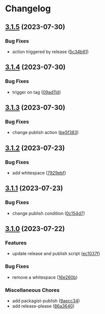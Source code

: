 # Changelog

## [3.1.5](https://github.com/zuzanawangle/buttercms-php/compare/v3.1.4...v3.1.5) (2023-07-30)


### Bug Fixes

* action triggered by release ([5c34b61](https://github.com/zuzanawangle/buttercms-php/commit/5c34b61d806e1503f32c4a18645d3218dab5db21))

## [3.1.4](https://github.com/zuzanawangle/buttercms-php/compare/v3.1.3...v3.1.4) (2023-07-30)


### Bug Fixes

* trigger on tag ([09ad11d](https://github.com/zuzanawangle/buttercms-php/commit/09ad11dafdbf8a55d64f4b0d9622c2e5570d344d))

## [3.1.3](https://github.com/zuzanawangle/buttercms-php/compare/v3.1.2...v3.1.3) (2023-07-30)


### Bug Fixes

* change publish action ([be5f383](https://github.com/zuzanawangle/buttercms-php/commit/be5f3832432438b9b4d38a267a8309f821836305))

## [3.1.2](https://github.com/zuzanawangle/buttercms-php/compare/v3.1.1...v3.1.2) (2023-07-23)


### Bug Fixes

* add whitespace ([7929ebf](https://github.com/zuzanawangle/buttercms-php/commit/7929ebf78c25ca7a72c899c0093817d6c25bc7ca))

## [3.1.1](https://github.com/zuzanawangle/buttercms-php/compare/v3.1.0...v3.1.1) (2023-07-23)


### Bug Fixes

* change publish condition ([0c154d7](https://github.com/zuzanawangle/buttercms-php/commit/0c154d74c4128a36fbcd9e2d1236f5cb691a7783))

## [3.1.0](https://github.com/zuzanawangle/buttercms-php/compare/v3.0.1...v3.1.0) (2023-07-22)


### Features

* update release and publish script ([ec1037f](https://github.com/zuzanawangle/buttercms-php/commit/ec1037f105ad06e15baccaba7875f4479c6d654d))


### Bug Fixes

* remove a whitespace ([16e260b](https://github.com/zuzanawangle/buttercms-php/commit/16e260bc4937a3b7ae3a125ac2d1677b160187e2))


### Miscellaneous Chores

* add packagist-publish ([9aecc34](https://github.com/zuzanawangle/buttercms-php/commit/9aecc34f5a050bf17ada4f2628e94068a46eee48))
* add release-please ([86a3640](https://github.com/zuzanawangle/buttercms-php/commit/86a36400429e584fe0998162764497a0ff436488))
